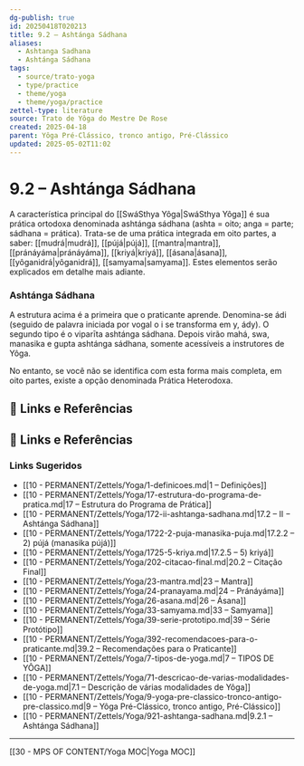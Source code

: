 ```yaml
---
dg-publish: true
id: 20250418T020213
title: 9.2 – Ashtánga Sádhana
aliases:
  - Ashtanga Sadhana
  - Ashtánga Sádhana
tags:
  - source/trato-yoga
  - type/practice
  - theme/yoga
  - theme/yoga/practice
zettel-type: literature
source: Trato de Yôga do Mestre De Rose
created: 2025-04-18
parent: Yôga Pré-Clássico, tronco antigo, Pré-Clássico
updated: 2025-05-02T11:02
---
```


# 9.2 – Ashtánga Sádhana

A característica principal do [[SwáSthya Yôga\|SwáSthya Yôga]] é sua prática ortodoxa denominada ashtánga sádhana (ashta = oito; anga = parte; sádhana = prática). Trata-se de uma prática integrada em oito partes, a saber: [[mudrá\|mudrá]], [[pújá\|pújá]], [[mantra\|mantra]], [[pránáyáma\|pránáyáma]], [[kriyá\|kriyá]], [[ásana\|ásana]], [[yôganidrá\|yôganidrá]], [[samyama\|samyama]]. Estes elementos serão explicados em detalhe mais adiante.

### Ashtánga Sádhana
A estrutura acima é a primeira que o praticante aprende. Denomina-se ádi (seguido de palavra iniciada por vogal o i se transforma em y, ády). O segundo tipo é o viparīta ashtánga sádhana. Depois virão mahá, swa, manasika e gupta ashtánga sádhana, somente acessíveis a instrutores de Yôga.

No entanto, se você não se identifica com esta forma mais completa, em oito partes, existe a opção denominada Prática Heterodoxa.


## 🔗 Links e Referências

## 🔗 Links e Referências

### Links Sugeridos

- [[10 - PERMANENT/Zettels/Yoga/1-definicoes.md\|1 – Definições]]
- [[10 - PERMANENT/Zettels/Yoga/17-estrutura-do-programa-de-pratica.md\|17 – Estrutura do Programa de Prática]]
- [[10 - PERMANENT/Zettels/Yoga/172-ii-ashtanga-sadhana.md\|17.2 – II − Ashtánga Sádhana]]
- [[10 - PERMANENT/Zettels/Yoga/1722-2-puja-manasika-puja.md\|17.2.2 – 2) pújá (manasika pújá)]]
- [[10 - PERMANENT/Zettels/Yoga/1725-5-kriya.md\|17.2.5 – 5) kriyá]]
- [[10 - PERMANENT/Zettels/Yoga/202-citacao-final.md\|20.2 – Citação Final]]
- [[10 - PERMANENT/Zettels/Yoga/23-mantra.md\|23 – Mantra]]
- [[10 - PERMANENT/Zettels/Yoga/24-pranayama.md\|24 – Pránáyáma]]
- [[10 - PERMANENT/Zettels/Yoga/26-asana.md\|26 – Ásana]]
- [[10 - PERMANENT/Zettels/Yoga/33-samyama.md\|33 – Samyama]]
- [[10 - PERMANENT/Zettels/Yoga/39-serie-prototipo.md\|39 – Série Protótipo]]
- [[10 - PERMANENT/Zettels/Yoga/392-recomendacoes-para-o-praticante.md\|39.2 – Recomendações para o Praticante]]
- [[10 - PERMANENT/Zettels/Yoga/7-tipos-de-yoga.md\|7 – TIPOS DE YÔGA]]
- [[10 - PERMANENT/Zettels/Yoga/71-descricao-de-varias-modalidades-de-yoga.md\|7.1 – Descrição de várias modalidades de Yôga]]
- [[10 - PERMANENT/Zettels/Yoga/9-yoga-pre-classico-tronco-antigo-pre-classico.md\|9 – Yôga Pré-Clássico, tronco antigo, Pré-Clássico]]
- [[10 - PERMANENT/Zettels/Yoga/921-ashtanga-sadhana.md\|9.2.1 – Ashtánga Sádhana]]

---
[[30 - MPS OF CONTENT/Yoga MOC\|Yoga MOC]]